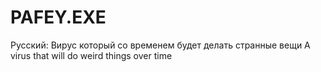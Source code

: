 # PAFEY.EXE
Русcкий: Вирус который со временем будет делать странные вещи
A virus that will do weird things over time
